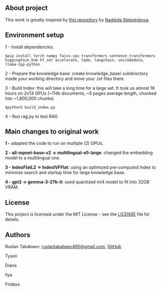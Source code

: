 ## About project
This work is greatly inspired by [this repository](https://github.com/NadejdaSt/Retrieval_Augmented_Generation) by [Nadejda Stekolnikova](https://github.com/NadejdaSt).

## Environment setup
1 - Install dependencies.
```
$pip install torch numpy faiss-cpu transformers sentence_transformers huggingface_hub hf_xet accelerate, tqdm, langchain, unicodedata, llama-cpp-python
```
2 - Prepare the knowledge base: create knowledge_base/ subdirectory inside your working directory and move your .txt files there.

3 - Build Index: this will take a long time for a large set. It took us almost 16 hours on 2xT4 GPUs (~114k documents, ~5 pages average length, chunked into ~1,800,000 chunks)
```
$python3 build_index.py
```
4 - Run rag.py to test RAG

## Main changes to original work
**1 -** adapted the code to run on multiple (2) GPUs.

**2 - all-mpnet-base-v2 -> multilingual-e5-large**: changed the embedding model to a multilingual one. 

**3 - IndexFlatL2 -> IndexIVFFlat**: using an optimized pre-computed Index to minimize search and startup time for large knowledge base.

**4 - gpt2 -> gemma-3-27b-it**: used quantized int4 model to fit into 32GB VRAM.

## License
This project is licensed under the MIT License - see the [LICENSE](https://github.com/ruslan-takabaev/rag-uz/blob/main/LICENSE) file for details.

## Authors
Ruslan Takabaev: ruslantakabaev495@gmail.com, [GitHub](https://github.com/ruslan-takabaev) 

Tyson []() 

Diana []()

Ilya []()

Firdavs []()
